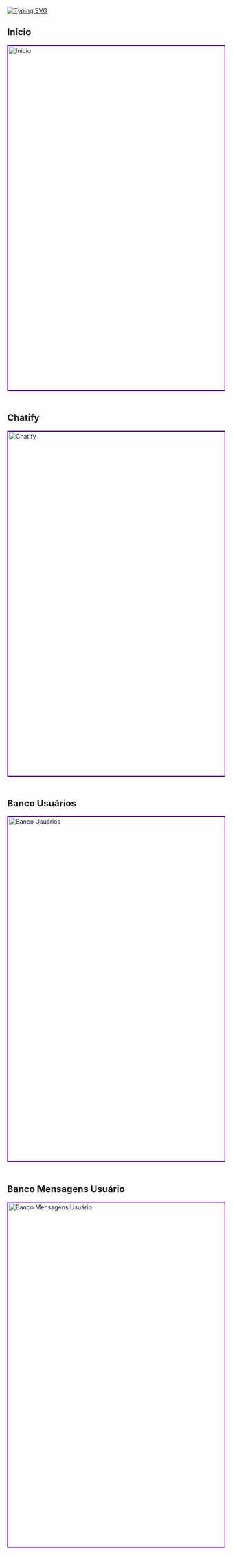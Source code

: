 [![Typing SVG](https://readme-typing-svg.herokuapp.com/?color=4B0082&size=35&center=true&vCenter=true&width=1000&lines=Projeto+Laravel+com+Chatify;e+componentes+Breeze;Aula+de+PWII)](https://git.io/typing-svg)

<h2>Início</h2>
<img src="https://github.com/user-attachments/assets/a4f21200-0314-4224-9360-60bddc83a748" alt="Inicio" width="800" style="border:2px solid #4B0082; margin-bottom:20px;" />

<h2>Chatify</h2>
<img src="https://github.com/user-attachments/assets/13488ef0-b887-4117-a2d5-c2b9996e97f2" alt="Chatify" width="800" style="border:2px solid #4B0082; margin-bottom:20px;" />

<h2>Banco Usuários</h2>
<img src="https://github.com/user-attachments/assets/c129f998-63fc-47ae-bc6f-ceb8e0d999b0" alt="Banco Usuários" width="800" style="border:2px solid #4B0082; margin-bottom:20px;" />

<h2>Banco Mensagens Usuário</h2>
<img src="https://github.com/user-attachments/assets/b573baf2-fb69-4d1d-8865-4fa4cc9ed10e" alt="Banco Mensagens Usuário" width="800" style="border:2px solid #4B0082; margin-bottom:20px;" />
